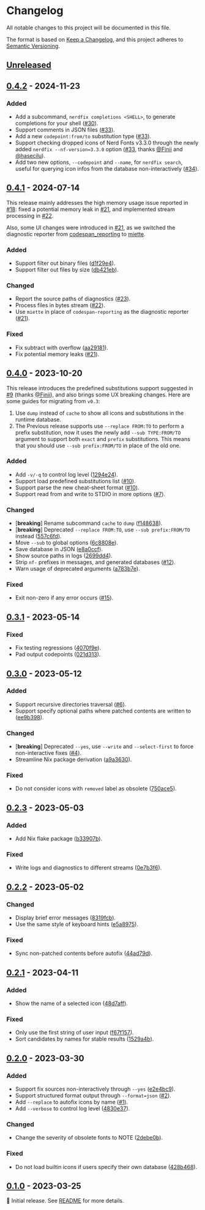# Changelog

All notable changes to this project will be documented in this file.

The format is based on [Keep a Changelog](https://keepachangelog.com/en/1.1.0/), and this project adheres to
[Semantic Versioning](https://semver.org/spec/v2.0.0.html).

<!--
Here's a template for each release section. This file should only include changes that
are noticeable to end-users since the last release. For developers, this project follows
[Conventional Commits](https://www.conventionalcommits.org/en/v1.0.0/) to track changes.

## [1.0.0] - YYYY-MM-DD

### Added

- [**breaking**] Always place breaking changes at the top.
- Append other changes in chronological order under the relevant subsections.

### Changed

### Deprecated

### Removed

### Fixed

### Security

[1.0.0]: https://github.com/user/repo/compare/v0.0.0..v1.0.0
-->

## [Unreleased]

## [0.4.2] - 2024-11-23

### Added

- Add a subcommand, `nerdfix completions <SHELL>`, to generate completions for your shell ([#30]).
- Support comments in JSON files ([#33]).
- Add a new `codepoint:from/to` substitution type ([#33]).
- Support checking dropped icons of Nerd Fonts v3.3.0 through the newly added `nerdfix --nf-version=3.3.0` option
  ([#33], thanks [@Finii] and [@hasecilu]).
- Add two new options, `--codepoint` and `--name`, for `nerdfix search`, useful for querying icon infos from the
  database non-interactively ([#34]).

[#30]: https://github.com/loichyan/nerdfix/pull/30
[#33]: https://github.com/loichyan/nerdfix/pull/33
[#34]: https://github.com/loichyan/nerdfix/pull/34
[@Finii]: https://github.com/Finii
[@hasecilu]: https://github.com/hasecilu

## [0.4.1] - 2024-07-14

This release mainly addresses the high memory usage issue reported in [#18]: fixed a potential memory leak in [#21], and
implemented stream processing in [#22].

Also, some UI changes were introduced in [#21], as we switched the diagnostic reporter from
[codespan_reporting](https://docs.rs/codespan-reporting/latest/codespan_reporting) to
[miette](https://docs.rs/miette/latest/miette).

### Added

- Support filter out binary files ([d1f29e4]).
- Support filter out files by size ([db421eb]).

### Changed

- Report the source paths of diagnostics ([#23]).
- Process files in bytes stream ([#22]).
- Use `miette` in place of `codespan-reporting` as the diagnostic reporter ([#21]).

### Fixed

- Fix subtract with overflow ([aa29181]).
- Fix potential memory leaks ([#21]).

[#18]: https://github.com/loichyan/nerdfix/pull/18
[#21]: https://github.com/loichyan/nerdfix/pull/21
[#22]: https://github.com/loichyan/nerdfix/pull/22
[#23]: https://github.com/loichyan/nerdfix/pull/23
[d1f29e4]: https://github.com/loichyan/nerdfix/commit/d1f29e4bdd40b784090486fc7bf798ecd42997fb
[db421eb]: https://github.com/loichyan/nerdfix/commit/db421ebfa941d7ea4e2ce386fef4d576922bbf4a
[aa29181]: https://github.com/loichyan/nerdfix/commit/aa29181aa41c094e60e519b7c61b95adf331f866

## [0.4.0] - 2023-10-20

This release introduces the predefined substitutions support suggested in [#9] (thanks [@Finii]), and also brings some
UX breaking changes. Here are some guides for migrating from `v0.3`:

1. Use `dump` instead of `cache` to show all icons and substitutions in the runtime database.
2. The Previous release supports use `--replace FROM:TO` to perform a prefix substitution, now it uses the newly add
   `--sub TYPE:FROM/TO` argument to support both `exact` and `prefix` substitutions. This means that you should use
   `--sub prefix:FROM/TO` in place of the old one.

### Added

- Add `-v/-q` to control log level ([1294e24]).
- Support load predefined substitutions list ([#10]).
- Support parse the new cheat-sheet format ([#10]).
- Support read from and write to STDIO in more options ([#7]).

### Changed

- [**breaking**] Rename subcommand `cache` to `dump` ([f148638]).
- [**breaking**] Deprecated `--replace FROM:TO`, use `--sub prefix:FROM/TO` instead ([557c6fd]).
- Move `--sub` to global options ([6c8808e]).
- Save database in JSON ([e8a0ccf]).
- Show source paths in logs ([2699dd4]).
- Strip `nf-` prefixes in messages, and generated databases ([#12]).
- Warn usage of deprecated arguments ([a783b7e]).

### Fixed

- Exit non-zero if any error occurs ([#15]).

[#7]: https://github.com/loichyan/nerdfix/pull/10
[#9]: https://github.com/loichyan/nerdfix/pull/9
[#10]: https://github.com/loichyan/nerdfix/pull/10
[#12]: https://github.com/loichyan/nerdfix/pull/12
[#15]: https://github.com/loichyan/nerdfix/pull/15
[1294e24]: https://github.com/loichyan/nerdfix/commit/1294e24972baaf5e0b88a3021745f2ae6a261e20
[f148638]: https://github.com/loichyan/nerdfix/commit/2bbfc04ea356228a92f714a84a23246004320c3f
[557c6fd]: https://github.com/loichyan/nerdfix/commit/557c6fd1a7173ad6e34e431406577a3adf66ed97
[6c8808e]: https://github.com/loichyan/nerdfix/commit/6c8808e61dabaaf1bb91bd079c47862a62eed7ff
[e8a0ccf]: https://github.com/loichyan/nerdfix/commit/e8a0ccf2a944a2a25e49251ceaf0158cbd0791df
[2699dd4]: https://github.com/loichyan/nerdfix/commit/2699dd4f4f7d1a1cf540f6afb7e4d38215648400
[a783b7e]: https://github.com/loichyan/nerdfix/commit/a783b7e96b38edfb0e7dda0de1f56d6d9c64100a
[@Finii]: https://github.com/Finii

## [0.3.1] - 2023-05-14

### Fixed

- Fix testing regressions ([4070f9e]).
- Pad output codepoints ([021d313]).

[4070f9e]: https://github.com/loichyan/nerdfix/commit/4070f9e894337ca7d3f7641258428ad6d7cd6332
[021d313]: https://github.com/loichyan/nerdfix/commit/021d313ab3d1821e5bcf5d0d8d39a7d5fcdec776

## [0.3.0] - 2023-05-12

### Added

- Support recursive directories traversal ([#6]).
- Support specify optional paths where patched contents are written to ([ee9b398]).

### Changed

- [**breaking**] Deprecated `--yes`, use `--write` and `--select-first` to force non-interactive fixes ([#4]).
- Streamline Nix package derivation ([a9a3630]).

### Fixed

- Do not consider icons with `removed` label as obsolete
  ([750ace5](https://github.com/loichyan/nerdfix/commit/750ace506f4c52fd0fa437411102b5be18a3a354)).

[#4]: https://github.com/loichyan/nerdfix/pull/4
[#6]: https://github.com/loichyan/nerdfix/pull/6
[ee9b398]: https://github.com/loichyan/nerdfix/commit/ee9b398268b38ebbec59609f30d6f753ab6ef152
[a9a3630]: https://github.com/loichyan/nerdfix/commit/a9a3630c6eafe6558fcca49aa964243d0f5b688f

## [0.2.3] - 2023-05-03

### Added

- Add Nix flake package ([b33907b]).

### Fixed

- Write logs and diagnostics to different streams ([0e7b3f6]).

[b33907b]: https://github.com/loichyan/nerdfix/commit/b33907b0d5b605376377dabd950526eacb3cd5e4
[0e7b3f6]: https://github.com/loichyan/nerdfix/commit/0e7b3f6389b0a783a2f2838f701f645f69548e2f

## [0.2.2] - 2023-05-02

### Changed

- Display brief error messages ([8319fcb]).
- Use the same style of keyboard hints ([e5a8975]).

### Fixed

- Sync non-patched contents before autofix ([44ad79d]).

[8319fcb]: https://github.com/loichyan/nerdfix/commit/8319fcbfa4eccb5f7f87d5a4804e5cda51d9393b
[e5a8975]: https://github.com/loichyan/nerdfix/commit/e5a8975cffbeac417c4b68e56a742941e33f85bd
[44ad79d]: https://github.com/loichyan/nerdfix/commit/44ad79dd357cd351685f8aea7aa54cab88f1ea32

## [0.2.1] - 2023-04-11

### Added

- Show the name of a selected icon ([48d7aff]).

### Fixed

- Only use the first string of user input ([f67f157]).
- Sort candidates by names for stable results ([1529a4b]).

[48d7aff]: https://github.com/loichyan/nerdfix/commit/48d7aff8b57fd04312f311d09bb9d2b718e8b461
[f67f157]: https://github.com/loichyan/nerdfix/commit/f67f157218e4d4c018fdc8aedb0c21542d9f7de7
[1529a4b]: https://github.com/loichyan/nerdfix/commit/1529a4b1b186dd2369e5ccf712d4844fd84be5d2

## [0.2.0] - 2023-03-30

### Added

- Support fix sources non-interactively through `--yes` ([e2e4bc9]).
- Support structured format output through `--format=json` ([#2]).
- Add `--replace` to autofix icons by name ([#1]).
- Add `--verbose` to control log level ([4830e37]).

### Changed

- Change the severity of obsolete fonts to NOTE ([2debe0b]).

### Fixed

- Do not load builtin icons if users specify their own database ([428b468]).

[#1]: https://github.com/loichyan/nerdfix/pull/1
[#2]: https://github.com/loichyan/nerdfix/pull/2
[e2e4bc9]: https://github.com/loichyan/nerdfix/commit/e2e4bc9c275294ff4f1d97650b26475b80e7af47
[4830e37]: https://github.com/loichyan/nerdfix/commit/4830e3766cc4892b6eefad567da2cc5fb3a4a677
[2debe0b]: https://github.com/loichyan/nerdfix/commit/2debe0b337f5f4c101abd53701ab4fb59e740475
[428b468]: https://github.com/loichyan/nerdfix/commit/428b468e92d575740bd283a37719e03924a89bcf

## [0.1.0] - 2023-03-25

🎉 Initial release. See [README](https://github.com/loichyan/nerdfix/blob/v0.1.0/README.md) for more details.

[Unreleased]: https://github.com/loichyan/nerdfix/compare/v0.4.2..HEAD
[0.4.2]: https://github.com/loichyan/nerdfix/compare/v0.4.1..v0.4.2
[0.4.1]: https://github.com/loichyan/nerdfix/compare/v0.4.0..v0.4.1
[0.4.0]: https://github.com/loichyan/nerdfix/compare/v0.3.1..v0.4.0
[0.3.1]: https://github.com/loichyan/nerdfix/compare/v0.3.0..v0.3.1
[0.3.0]: https://github.com/loichyan/nerdfix/compare/v0.2.3..v0.3.0
[0.2.3]: https://github.com/loichyan/nerdfix/compare/v0.2.2..v0.2.3
[0.2.2]: https://github.com/loichyan/nerdfix/compare/v0.2.1..v0.2.2
[0.2.1]: https://github.com/loichyan/nerdfix/compare/v0.2.0..v0.2.1
[0.2.0]: https://github.com/loichyan/nerdfix/compare/v0.1.0..v0.2.0
[0.1.0]: https://github.com/loichyan/nerdfix/releases/tag/v0.1.0
